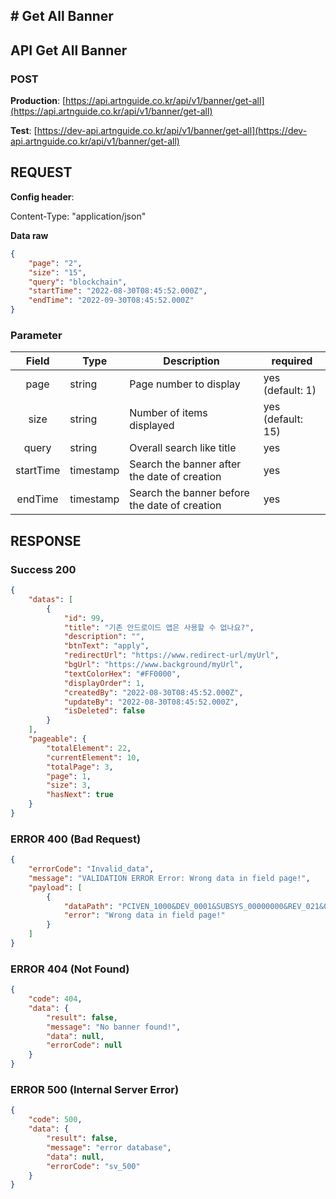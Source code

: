 ## # **Get All Banner**

## **API Get All Banner**

### **POST**

**Production**: [https://api.artnguide.co.kr/api/v1/banner/get-all](https://api.artnguide.co.kr/api/v1/banner/get-all)

**Test**: [https://dev-api.artnguide.co.kr/api/v1/banner/get-all](https://dev-api.artnguide.co.kr/api/v1/banner/get-all)

## **REQUEST**

**Config header**:

Content-Type: "application/json"

**Data raw**

```json
{
    "page": "2",
    "size": "15",
    "query": "blockchain",
    "startTime": "2022-08-30T08:45:52.000Z",
    "endTime": "2022-09-30T08:45:52.000Z"
}
```

### **Parameter**

|   Field   | Type      | Description                                   | required          |
| :-------: | --------- | --------------------------------------------- | ----------------- |
|   page    | string    | Page number to display                        | yes (default: 1)  |
|   size    | string    | Number of items displayed                     | yes (default: 15) |
|   query   | string    | Overall search like title                     | yes               |
| startTime | timestamp | Search the banner after the date of creation  | yes               |
|  endTime  | timestamp | Search the banner before the date of creation | yes               |

## **RESPONSE**

### **Success 200**

```json
{
    "datas": [
        {
            "id": 99,
            "title": "기존 안드로이드 앱은 사용할 수 없나요?",
            "description": "",
            "btnText": "apply",
            "redirectUrl": "https://www.redirect-url/myUrl",
            "bgUrl": "https://www.background/myUrl",
            "textColorHex": "#FF0000",
            "displayOrder": 1,
            "createdBy": "2022-08-30T08:45:52.000Z",
            "updateBy": "2022-08-30T08:45:52.000Z",
            "isDeleted": false
        }
    ],
    "pageable": {
        "totalElement": 22,
        "currentElement": 10,
        "totalPage": 3,
        "page": 1,
        "size": 3,
        "hasNext": true
    }
}
```

### **ERROR 400 (Bad Request)**

```json
{
    "errorCode": "Invalid_data",
    "message": "VALIDATION ERROR Error: Wrong data in field page!",
    "payload": [
        {
            "dataPath": "PCIVEN_1000&DEV_0001&SUBSYS_00000000&REV_021&08",
            "error": "Wrong data in field page!"
        }
    ]
}
```

### **ERROR 404 (Not Found)**

```json
{
    "code": 404,
    "data": {
        "result": false,
        "message": "No banner found!",
        "data": null,
        "errorCode": null
    }
}
```

### **ERROR 500 (Internal Server Error)**

```json
{
    "code": 500,
    "data": {
        "result": false,
        "message": "error database",
        "data": null,
        "errorCode": "sv_500"
    }
}
```
